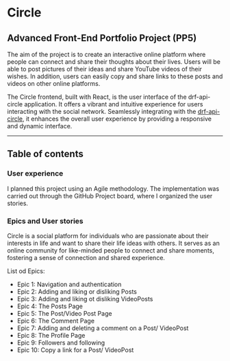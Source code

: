 # Circle

## Advanced Front-End Portfolio Project (PP5)

The aim of the project is to create an interactive online platform where people can connect and share their thoughts about their lives. Users will be able to post pictures of their ideas and share YouTube videos of their wishes. In addition, users can easily copy and share links to these posts and videos on other online platforms.

The Circle frontend, built with React, is the user interface of the drf-api-circle application. It offers a vibrant and intuitive experience for users interacting with the social network. Seamlessly integrating with the [drf-api-circle](https://github.com/aliceC119/drf-api-circle), it enhances the overall user experience by providing a responsive and dynamic interface.

-----
## Table of contents

### User experience 

I planned this project using an Agile methodology. The implementation was carried out through the GitHub Project board, where I organized the user stories.

### Epics and User stories

Circle is a social platform for individuals who are passionate about their interests in life and want to share their life ideas with others. It serves as an online community for like-minded people to connect and share moments, fostering a sense of connection and shared experience.

List od Epics:
   + Epic 1: Navigation and authentication
   + Epic 2: Adding and liking or disliking Posts
   + Epic 3: Adding and liking ot disliking VideoPosts
   + Epic 4: The Posts Page
   + Epic 5: The Post/Video Post Page
   + Epic 6: The Comment Page
   + Epic 7: Adding and deleting a comment on a Post/ VideoPost
   + Epic 8: The Profile Page
   + Epic 9: Followers and following
   + Epic 10: Copy a link for a Post/ VideoPost
   




